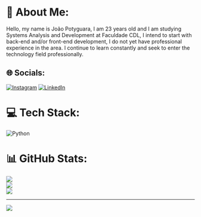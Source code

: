 # 💫 About Me:
Hello, my name is João Potyguara, I am 23 years old and I am studying Systems Analysis and Development at Faculdade CDL, I intend to start with back-end and/or front-end development, I do not yet have professional experience in the area. I continue to learn constantly and seek to enter the technology field professionally.

## 🌐 Socials:
[![Instagram](https://img.shields.io/badge/Instagram-%23E4405F.svg?logo=Instagram&logoColor=white)](https://instagram.com/potyguara_filho) [![LinkedIn](https://img.shields.io/badge/LinkedIn-%230077B5.svg?logo=linkedin&logoColor=white)](https://linkedin.com/in/joão-potyguara-b62813235) 

# 💻 Tech Stack:
![Python](https://img.shields.io/badge/python-3670A0?style=for-the-badge&logo=python&logoColor=ffdd54)
# 📊 GitHub Stats:
![](https://github-readme-stats.vercel.app/api?username=PotyguaraFilho&theme=dark&hide_border=false&include_all_commits=false&count_private=false)<br/>
![](https://github-readme-streak-stats.herokuapp.com/?user=PotyguaraFilho&theme=dark&hide_border=false)<br/>
![](https://github-readme-stats.vercel.app/api/top-langs/?username=PotyguaraFilho&theme=dark&hide_border=false&include_all_commits=false&count_private=false&layout=compact)

---
[![](https://visitcount.itsvg.in/api?id=PotyguaraFilho&icon=2&color=1)](https://visitcount.itsvg.in)















